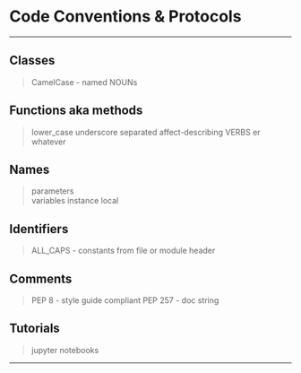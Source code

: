 # Code Conventions & Protocols
****
## Classes
> CamelCase - named NOUNs

## Functions aka methods 
>  lower_case underscore separated affect-describing VERBS er whatever

## Names
> parameters <br>
> variables
> instance
> local

## Identifiers
> ALL_CAPS - constants from file or module header

## Comments
> PEP 8 - style guide compliant
> PEP 257 - doc string

## Tutorials
> jupyter notebooks
****
